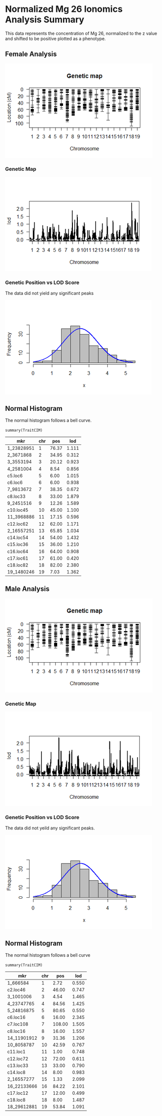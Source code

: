 # Normalized Mg 26 Ionomics Analysis Summary


This data represents the concentration of Mg 26, normalized to the z value and shifted to be positive plotted as a phenotype. 

## Female Analysis

![genetic map](https://github.com/Kovacs-Lab/Aim-3/blob/master/QTL_mapping/docs/images/NMg26/Female/Female_GeneticMap_Mg26.png "genetic map")

### Genetic Map


![genetic position vs LOD Score](https://github.com/Kovacs-Lab/Aim-3/blob/master/QTL_mapping/docs/images/NMg26/Female/Female_LOD_Mg26.png "genetic position vs LOD Score")

### Genetic Position vs LOD Score

The data did not yield any significant peaks


![Normal Histogram](https://github.com/Kovacs-Lab/Aim-3/blob/master/QTL_mapping/docs/images/NMg26/Female/Female_Histogram_Mg26.png "Normal Histogram")

## Normal Histogram

The normal histogram follows a bell curve.


`summary(TraitCIM)`

mkr | chr | pos | lod
--- | --- | --- | ---
1_23828951 | 1 | 76.37 | 1.111
2_3671868 | 2 | 34.95 | 0.312
3_3553194 | 3 | 20.12 | 0.923
4_2581004 | 4  | 8.54 | 0.856
c5.loc6 | 5  | 6.00 | 1.015
c6.loc6 | 6 | 6.00 | 0.938
7_9813672 | 7 | 38.35 | 0.672
c8.loc33 | 8 | 33.00 | 1.879
9_2451516 | 9 | 12.26 | 1.589
c10.loc45 | 10 | 45.00 | 1.100
11_3968886 | 11 | 17.15 | 0.596
c12.loc62 | 12 | 62.00 | 1.171
2_16557251 | 13 | 65.85 | 1.034
c14.loc54 | 14 | 54.00 | 1.432
c15.loc36 | 15 | 36.00 | 1.210
c16.loc64 | 16 | 64.00 | 0.908
c17.loc61 | 17 | 61.00 | 0.420
c18.loc82 | 18 | 82.00 | 2.380
19_1480246 | 19 | 7.03 | 1.362


## Male Analysis

![genetic map](https://github.com/Kovacs-Lab/Aim-3/blob/master/QTL_mapping/docs/images/NMg26/Female/Female_GeneticMap_Mg26.png "genetic map")

### Genetic Map


![genetic position vs LOD score](https://github.com/Kovacs-Lab/Aim-3/blob/master/QTL_mapping/docs/images/NMg26/Male/Male_LOD_Mg26.png "genetic position vs LOD score")

### Genetic Position vs LOD Score

The data did not yeild any significant peaks.


![Normal Histogram](https://github.com/Kovacs-Lab/Aim-3/blob/master/QTL_mapping/docs/images/NMg26/Male/Male_Histogram_Mg26.png "Normal Histogram")

## Normal Histogram

The normal histogram follows a bell curve


`summary(TraitCIM)`

mkr | chr | pos | lod
--- | --- | --- | ---
1_666584 | 1 | 2.72 | 0.550
c2.loc46 | 2 | 46.00 | 0.747
3_1001006 | 3 | 4.54 | 1.465
4_23747765 | 4 | 84.56 | 1.425
5_24816875 | 5 | 80.65 | 0.550
c6.loc16 | 6 | 16.00 | 2.345
c7.loc108 | 7 | 108.00 | 1.505
c8.loc16 | 8 | 16.00 | 1.557
14_11901912 | 9 | 31.36 | 1.206
10_8058787 | 10 | 42.59 | 0.767
c11.loc1 | 11 | 1.00 | 0.748
c12.loc72 | 12 | 72.00 | 0.611
c13.loc33 | 13 | 33.00 | 0.790
c14.loc8 | 14 | 8.00 | 0.983
2_16557277 | 15 | 1.33 | 2.099
16_22133666 | 16 | 84.22 | 2.101
c17.loc12 | 17 | 12.00 | 0.499
c18.loc8 | 18 | 8.00 | 1.487
18_29612881 | 19 | 53.84 | 1.091

